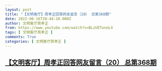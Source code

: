 ```yaml
---
layout: post
title: "【文明客厅】周孝正回答网友留言（20） 总第368期"
date: 2022-06-16T20:44:10.000Z
author: 文明客厅周孝正
from: https://www.youtube.com/watch?v=BLzUETonoL4
tags: [ 文明客厅周孝正 ]
comments: True
categories: [ 文明客厅周孝正 ]
---
```

<!--1655412250000-->
[【文明客厅】周孝正回答网友留言（20） 总第368期](https://www.youtube.com/watch?v=BLzUETonoL4)
------

<div>

</div>
